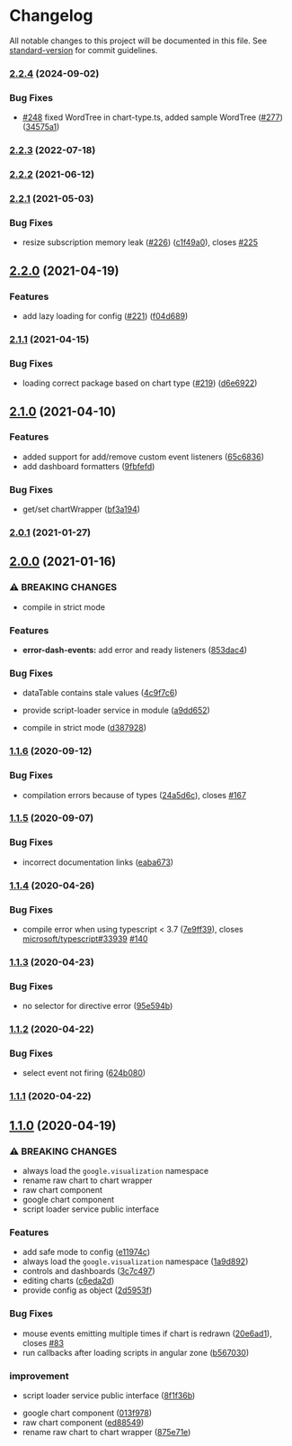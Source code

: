 # Changelog

All notable changes to this project will be documented in this file. See [standard-version](https://github.com/conventional-changelog/standard-version) for commit guidelines.

### [2.2.4](https://github.com/FERNman/angular-google-charts/compare/v2.2.3...v2.2.4) (2024-09-02)

### Bug Fixes

- [#248](https://github.com/FERNman/angular-google-charts/issues/248) fixed WordTree in chart-type.ts, added sample WordTree ([#277](https://github.com/FERNman/angular-google-charts/issues/277)) ([34575a1](https://github.com/FERNman/angular-google-charts/commit/34575a1f757cc451a0f055280172c5686610c816))

### [2.2.3](https://github.com/FERNman/angular-google-charts/compare/v2.2.2...v2.2.3) (2022-07-18)

### [2.2.2](https://github.com/FERNman/angular-google-charts/compare/v2.2.1...v2.2.2) (2021-06-12)

### [2.2.1](https://github.com/FERNman/angular-google-charts/compare/v2.2.0...v2.2.1) (2021-05-03)

### Bug Fixes

- resize subscription memory leak ([#226](https://github.com/FERNman/angular-google-charts/issues/226)) ([c1f49a0](https://github.com/FERNman/angular-google-charts/commit/c1f49a05a6351ba9f5ef949baf47fa6cad191be4)), closes [#225](https://github.com/FERNman/angular-google-charts/issues/225)

## [2.2.0](https://github.com/FERNman/angular-google-charts/compare/v2.1.1...v2.2.0) (2021-04-19)

### Features

- add lazy loading for config ([#221](https://github.com/FERNman/angular-google-charts/issues/221)) ([f04d689](https://github.com/FERNman/angular-google-charts/commit/f04d689ac2a496b85ae51fa982f070edcb3dbe0c))

### [2.1.1](https://github.com/FERNman/angular-google-charts/compare/v2.1.0...v2.1.1) (2021-04-15)

### Bug Fixes

- loading correct package based on chart type ([#219](https://github.com/FERNman/angular-google-charts/issues/219)) ([d6e6922](https://github.com/FERNman/angular-google-charts/commit/d6e69226f80af3f7cd78cd925c562a99120f4ca5))

## [2.1.0](https://github.com/FERNman/angular-google-charts/compare/v2.0.1...v2.1.0) (2021-04-10)

### Features

- added support for add/remove custom event listeners ([65c6836](https://github.com/FERNman/angular-google-charts/commit/65c6836ce85f8db9be1f213491ea3a1c646bcaf9))
- add dashboard formatters ([9fbfefd](https://github.com/FERNman/angular-google-charts/commit/9fbfefd870f3e4b685433034e8ceed4f6ef9a3be))

### Bug Fixes

- get/set chartWrapper ([bf3a194](https://github.com/FERNman/angular-google-charts/commit/bf3a194e49a55fbbda2bef188e5bc02df44e89eb))

### [2.0.1](https://github.com/FERNman/angular-google-charts/compare/v2.0.0...v2.0.1) (2021-01-27)

## [2.0.0](https://github.com/FERNman/angular-google-charts/compare/v1.1.6...v2.0.0) (2021-01-16)

### ⚠ BREAKING CHANGES

- compile in strict mode

### Features

- **error-dash-events:** add error and ready listeners ([853dac4](https://github.com/FERNman/angular-google-charts/commit/853dac4c81408bcdb46819b5522196cf36f09755))

### Bug Fixes

- dataTable contains stale values ([4c9f7c6](https://github.com/FERNman/angular-google-charts/commit/4c9f7c69e7f4c7fd829b54687590d7858eb913d0))
- provide script-loader service in module ([a9dd652](https://github.com/FERNman/angular-google-charts/commit/a9dd65215b1f3e0eb2cf4d10350747cd84412a40))

- compile in strict mode ([d387928](https://github.com/FERNman/angular-google-charts/commit/d38792859231cabf4cf16d62da669fea5dbe7e32))

### [1.1.6](https://github.com/FERNman/angular-google-charts/compare/v1.1.5...v1.1.6) (2020-09-12)

### Bug Fixes

- compilation errors because of types ([24a5d6c](https://github.com/FERNman/angular-google-charts/commit/24a5d6c0b8c8e6e403e2ac4b9e0ab39196e76641)), closes [#167](https://github.com/FERNman/angular-google-charts/issues/167)

### [1.1.5](https://github.com/FERNman/angular-google-charts/compare/v1.1.4...v1.1.5) (2020-09-07)

### Bug Fixes

- incorrect documentation links ([eaba673](https://github.com/FERNman/angular-google-charts/commit/eaba67300582e8a49a03fcf698f5233d18271891))

### [1.1.4](https://github.com/FERNman/angular-google-charts/compare/v1.1.3...v1.1.4) (2020-04-26)

### Bug Fixes

- compile error when using typescript < 3.7 ([7e9ff39](https://github.com/FERNman/angular-google-charts/commit/7e9ff396ce7a92e4d23d6737f43f6fc050b07cd5)), closes [microsoft/typescript#33939](https://github.com/microsoft/typescript/issues/33939) [#140](https://github.com/FERNman/angular-google-charts/issues/140)

### [1.1.3](https://github.com/FERNman/angular-google-charts/compare/v1.1.2...v1.1.3) (2020-04-23)

### Bug Fixes

- no selector for directive error ([95e594b](https://github.com/FERNman/angular-google-charts/commit/95e594b38256ff88dd5d18313d3f478f4afdb8a5))

### [1.1.2](https://github.com/FERNman/angular-google-charts/compare/v1.1.1...v1.1.2) (2020-04-22)

### Bug Fixes

- select event not firing ([624b080](https://github.com/FERNman/angular-google-charts/commit/624b080d443e696b38c222b07f540bc52b8993bb))

### [1.1.1](https://github.com/FERNman/angular-google-charts/compare/v1.1.0...v1.1.1) (2020-04-22)

## [1.1.0](https://github.com/FERNman/angular-google-charts/compare/v0.1.6...v1.1.0) (2020-04-19)

### ⚠ BREAKING CHANGES

- always load the `google.visualization` namespace
- rename raw chart to chart wrapper
- raw chart component
- google chart component
- script loader service public interface

### Features

- add safe mode to config ([e11974c](https://github.com/FERNman/angular-google-charts/commit/e11974c9ae8a851329d99b00251051cb3f29059b))
- always load the `google.visualization` namespace ([1a9d892](https://github.com/FERNman/angular-google-charts/commit/1a9d892ff721693d6636b24670f325b91a533c05))
- controls and dashboards ([3c7c497](https://github.com/FERNman/angular-google-charts/commit/3c7c497edcfd9d11db61eafd1ed251349b6fa55f))
- editing charts ([c6eda2d](https://github.com/FERNman/angular-google-charts/commit/c6eda2db8b270f7289c911a789ba65aac1cb0d4e))
- provide config as object ([2d5953f](https://github.com/FERNman/angular-google-charts/commit/2d5953fb62401890e81d6d6cc170eb05ac797597))

### Bug Fixes

- mouse events emitting multiple times if chart is redrawn ([20e6ad1](https://github.com/FERNman/angular-google-charts/commit/20e6ad1e27018ad5c300b23c4a374c2d43b02466)), closes [#83](https://github.com/FERNman/angular-google-charts/issues/83)
- run callbacks after loading scripts in angular zone ([b567030](https://github.com/FERNman/angular-google-charts/commit/b567030fa7821549eef4ecde135c5431755a5271))

### improvement

- script loader service public interface ([8f1f36b](https://github.com/FERNman/angular-google-charts/commit/8f1f36b0254d6444cf5bc9da556176bac85713f3))

* google chart component ([013f978](https://github.com/FERNman/angular-google-charts/commit/013f978dae88cceb963983ae353574344c41726d))
* raw chart component ([ed88549](https://github.com/FERNman/angular-google-charts/commit/ed885493882d9c7266c28a44416cb406eccdafed))
* rename raw chart to chart wrapper ([875e71e](https://github.com/FERNman/angular-google-charts/commit/875e71e6eacaf119314d2b3e4d32d64cca35665d))
